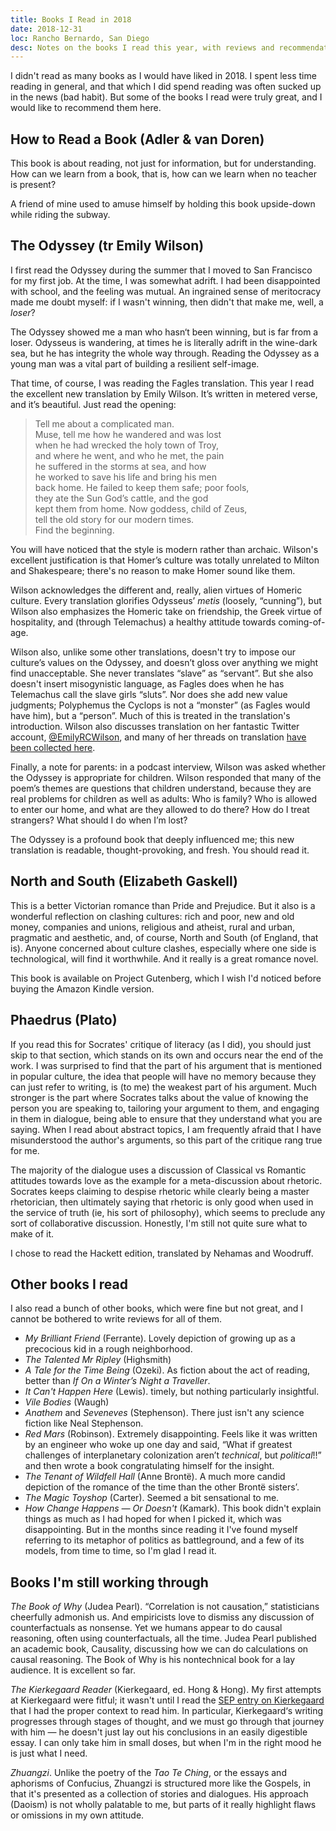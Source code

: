 ```yaml
---
title: Books I Read in 2018
date: 2018-12-31
loc: Rancho Bernardo, San Diego
desc: Notes on the books I read this year, with reviews and recommendations.
---
```


I didn't read as many books as I would have liked in 2018. I spent less time reading in general, and that which I did spend reading was often sucked up in the news (bad habit). But some of the books I read were truly great, and I would like to recommend them here.

## How to Read a Book (Adler & van Doren)

This book is about reading, not just for information, but for understanding. How can we learn from a book, that is, how can we learn when no teacher is present?

A friend of mine used to amuse himself by holding this book upside-down while riding the subway.

## The Odyssey (tr Emily Wilson)

I first read the Odyssey during the summer that I moved to San Francisco for my first job.  At the time, I was somewhat adrift. I had been disappointed with school, and the feeling was mutual. An ingrained sense of meritocracy made me doubt myself: if I wasn't winning, then didn't that make me, well, a _loser_?

The Odyssey showed me a man who hasn‘t been winning, but is far from a loser. Odysseus is wandering, at times he is literally adrift in the wine-dark sea, but he has integrity the whole way through. Reading the Odyssey as a young man was a vital part of building a resilient self-image.

That time, of course, I was reading the Fagles translation. This year I read the excellent new translation by Emily Wilson. It’s written in metered verse, and it’s beautiful. Just read the opening:

> Tell me about a complicated man.<br>
> Muse, tell me how he wandered and was lost<br>
> when he had wrecked the holy town of Troy,<br>
> and where he went, and who he met, the pain<br>
> he suffered in the storms at sea, and how<br>
> he worked to save his life and bring his men<br>
> back home. He failed to keep them safe; poor fools,<br>
> they ate the Sun God’s cattle, and the god<br>
> kept them from home. Now goddess, child of Zeus,<br>
> tell the old story for our modern times.<br>
> Find the beginning.

You will have noticed that the style is modern rather than archaic. Wilson's excellent justification is that Homer’s culture was totally unrelated to Milton and Shakespeare; there's no reason to make Homer sound like them.

Wilson acknowledges the different and, really, alien virtues of Homeric culture. Every translation glorifies Odysseus’ _metis_ (loosely, “cunning”), but Wilson also emphasizes the Homeric take on friendship, the Greek virtue of hospitality, and (through Telemachus) a healthy attitude towards coming-of-age.

Wilson also, unlike some other translations, doesn't try to impose our culture’s values on the Odyssey, and doesn’t gloss over anything we might find unacceptable. She never translates “slave” as “servant”. But she also doesn't insert misogynistic language, as Fagles does when he has Telemachus call the slave girls “sluts”. Nor does she add new value judgments; Polyphemus the Cyclops is not a “monster” (as Fagles would have him), but a “person”. Much of this is treated in the translation's introduction. Wilson also discusses translation on her fantastic Twitter account, [@EmilyRCWilson](https://twitter.com/EmilyRCWilson), and many of her threads on translation [have been collected here](https://www.emilyrcwilson.com/emilyrcwilson-scholia).

Finally, a note for parents: in a podcast interview, Wilson was asked whether the Odyssey is appropriate for children.  Wilson responded that many of the poem’s themes are questions that children understand, because they are real problems for children as well as adults: Who is family?  Who is allowed to enter our home, and what are they allowed to do there?  How do I treat strangers?  What should I do when I’m lost?

The Odyssey is a profound book that deeply influenced me; this new translation is readable, thought-provoking, and fresh.  You should read it.

## North and South (Elizabeth Gaskell)

This is a better Victorian romance than Pride and Prejudice. But it also is a wonderful reflection on clashing cultures: rich and poor, new and old money, companies and unions, religious and atheist, rural and urban, pragmatic and aesthetic, and, of course, North and South (of England, that is). Anyone concerned about culture clashes, especially where one side is technological, will find it worthwhile. And it really is a great romance novel.

This book is available on Project Gutenberg, which I wish I'd noticed before buying the Amazon Kindle version.

## Phaedrus (Plato)

If you read this for Socrates' critique of literacy (as I did), you should just skip to that section, which stands on its own and occurs near the end of the work. I was surprised to find that the part of his argument that is mentioned in popular culture, the idea that people will have no memory because they can just refer to writing, is (to me) the weakest part of his argument. Much stronger is the part where Socrates talks about the value of knowing the person you are speaking to, tailoring your argument to them, and engaging in them in dialogue, being able to ensure that they understand what you are saying. When I read about abstract topics, I am frequently afraid that I have misunderstood the author's arguments, so this part of the critique rang true for me.

The majority of the dialogue uses a discussion of Classical vs Romantic attitudes towards love as the example for a meta-discussion about rhetoric. Socrates keeps claiming to despise rhetoric while clearly being a master rhetorician, then ultimately saying that rhetoric is only good when used in the service of truth (ie, his sort of philosophy), which seems to preclude any sort of collaborative discussion. Honestly, I'm still not quite sure what to make of it.

I chose to read the Hackett edition, translated by Nehamas and Woodruff.

## Other books I read

I also read a bunch of other books, which were fine but not great, and I cannot be bothered to write reviews for all of them.

- _My Brilliant Friend_ (Ferrante). Lovely depiction of growing up as a precocious kid in a rough neighborhood.
- _The Talented Mr Ripley_ (Highsmith)
- _A Tale for the Time Being_ (Ozeki). As fiction about the act of reading, better than _If On a Winter’s Night a Traveller_.
- _It Can't Happen Here_ (Lewis). timely, but nothing particularly insightful.
- _Vile Bodies_ (Waugh)
- _Anathem_ and _Seveneves_ (Stephenson). There just isn't any science fiction like Neal Stephenson.
- _Red Mars_ (Robinson). Extremely disappointing. Feels like it was written by an engineer who woke up one day and said, “What if greatest challenges of interplanetary colonization aren’t _technical_, but _political_!!” and then wrote a book congratulating himself for the insight.
- _The Tenant of Wildfell Hall_ (Anne Brontë). A much more candid depiction of the romance of the time than the other Brontë sisters’.
- _The Magic Toyshop_ (Carter). Seemed a bit sensational to me.
- _How Change Happens — Or Doesn't_ (Kamark). This book didn't explain things as much as I had hoped for when I picked it, which was disappointing. But in the months since reading it I've found myself referring to its metaphor of politics as battleground, and a few of its models, from time to time, so I'm glad I read it.

## Books I'm still working through

_The Book of Why_ (Judea Pearl). “Correlation is not causation,” statisticians cheerfully admonish us. And empiricists love to dismiss any discussion of counterfactuals as nonsense. Yet we humans appear to do causal reasoning, often using counterfactuals, all the time. Judea Pearl published an academic book, Causality, discussing how we can do calculations on causal reasoning. The Book of Why is his nontechnical book for a lay audience. It is excellent so far.

_The Kierkegaard Reader_ (Kierkegaard, ed. Hong & Hong). My first attempts at Kierkegaard were fitful; it wasn't until I read the [SEP entry on Kierkegaard]() that I had the proper context to read him. In particular, Kierkegaard‘s writing progresses through stages of thought, and we must go through that journey with him — he doesn't just lay out his conclusions in an easily digestible essay. I can only take him in small doses, but when I'm in the right mood he is just what I need.

_Zhuangzi_. Unlike the poetry of the _Tao Te Ching_, or the essays and aphorisms of Confucius, Zhuangzi is structured more like the Gospels, in that it's presented as a collection of stories and dialogues. His approach (Daoism) is not wholly palatable to me, but parts of it really highlight flaws or omissions in my own attitude.
